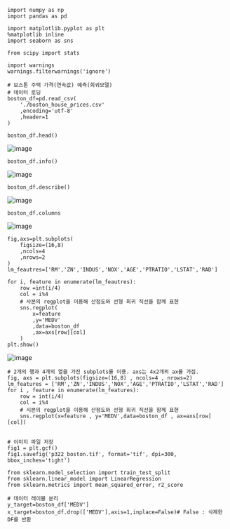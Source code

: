 ```
import numpy as np
import pandas as pd

import matplotlib.pyplot as plt
%matplotlib inline
import seaborn as sns

from scipy import stats

import warnings
warnings.filterwarnings('ignore')
```
```
# 보스톤 주택 가격(연속값) 예측(회귀모델)
# 데이터 로딩
boston_df=pd.read_csv(
    './boston_house_prices.csv'
    ,encoding='utf-8'
    ,header=1
)

boston_df.head()
```
![image](https://github.com/user-attachments/assets/7f014ca8-1bd8-4847-8c6f-65497276e7a5)

```
boston_df.info()
```
![image](https://github.com/user-attachments/assets/424e5e2e-0daf-492e-9cf8-4a6cef524c89)

```
boston_df.describe()
```
![image](https://github.com/user-attachments/assets/2fd74ec5-d3ec-45b1-a0e4-1f0ea629233d)

```
boston_df.columns
```
![image](https://github.com/user-attachments/assets/9e4c89a0-c924-4e24-aace-5e56273a5f31)

```
fig,axs=plt.subplots(
    figsize=(16,8)
    ,ncols=4
    ,nrows=2
)
lm_feautres=['RM','ZN','INDUS','NOX','AGE','PTRATIO','LSTAT','RAD']

for i, feature in enumerate(lm_feautres):
    row =int(i/4)
    col = i%4
    # 사본의 regplot을 이용해 산점도와 선형 회귀 직선을 함께 표현
    sns.regplot(
        x=feature
        ,y='MEDV'
        ,data=boston_df
        ,ax=axs[row][col]
    )
plt.show()
```
![image](https://github.com/user-attachments/assets/f748c32a-dbb7-4943-85e8-812366f72759)

```
# 2개의 행과 4개의 열을 가진 subplots를 이용. axs는 4x2개의 ax를 가짐.
fig, axs = plt.subplots(figsize=(16,8) , ncols=4 , nrows=2)
lm_features = ['RM','ZN','INDUS','NOX','AGE','PTRATIO','LSTAT','RAD']
for i , feature in enumerate(lm_features):
    row = int(i/4)
    col = i%4
    # 시본의 regplot을 이용해 산점도와 선형 회귀 직선을 함께 표현
    sns.regplot(x=feature , y='MEDV',data=boston_df , ax=axs[row][col])


# 이미지 파일 저장
fig1 = plt.gcf()
fig1.savefig('p322_boston.tif', format='tif', dpi=300, bbox_inches='tight')
```

```
from sklearn.model_selection import train_test_split
from sklearn.linear_model import LinearRegression
from sklearn.metrics import mean_squared_error, r2_score

# 데이터 레이블 분리
y_target=boston_df['MEDV']
x_target=boston_df.drop(['MEDV'],axis=1,inplace=False)# False : 삭제한 DF를 반환

```
